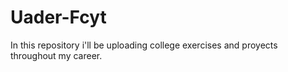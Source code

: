 # Uader-Fcyt
In this repository i'll be uploading college exercises and proyects throughout my career. 
